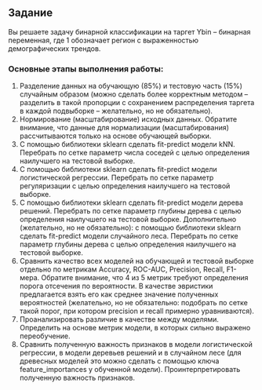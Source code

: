 ## Задание

Вы решаете задачу бинарной классификации на таргет Ybin – бинарная переменная, где 1 обозначает регион с выраженностью демографических трендов.

### Основные этапы выполнения работы:

1. Разделение данных на обучающую (85%) и тестовую часть (15%) случайным образом (можно сделать более корректным методом – разделить в такой пропорции с сохранением распределения таргета в каждой подвыборке – желательно, но не обязательно).
2. Нормирование (масштабирование) исходных данных. Обратите внимание, что данные для нормализации (масштабирования) рассчитываются только на основе обучающей выборки.
3. С помощью библиотеки sklearn сделать fit-predict модели kNN. Перебрать по сетке параметр числа соседей с целью определения наилучшего на тестовой выборке.
4. С помощью библиотеки sklearn сделать fit-predict модели логистической регрессии. Перебрать по сетке параметр регуляризации с целью определения наилучшего на тестовой выборке.
5. С помощью библиотеки sklearn сделать fit-predict модели дерева решений. Перебрать по сетке параметр глубины дерева с целью определения наилучшего на тестовой выборке. Дополнительно (желательно, но не обязательно): с помощью библиотеки sklearn сделать fit-predict модели случайного леса. Перебрать по сетке параметр глубины дерева с целью определения наилучшего на тестовой выборке.
6. Сравнить качество всех моделей на обучающей и тестовой выборке отдельно по метрикам Accuracy, ROC-AUC, Precision, Recall, F1-мера. Обратите внимание, что 4 из 5 метрик требуют определения порога отсечения по вероятности. В качестве эвристики предлагается взять его как среднее значение полученных вероятностей (желательно, но не обязательно: подобрать по сетке такой порог, при котором precision и recall примерно уравниваются).
7. Проанализировать различие в качестве между моделями. Определить на основе метрик модели, в которых сильно выражено переобучение.
8. Сравнить полученную важность признаков в модели логистической регрессии, в модели деревьев решений и в случайном лесе (для древесных моделей это можно сделать с помощью ключа feature_importances у обученной модели). Проинтерпретировать полученную важность признаков.
